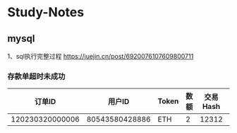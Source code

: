 # Study-Notes

## mysql
1、sql执行完整过程 https://juejin.cn/post/6920076107609800711

<style>
table th:first-of-type {
    width: 15%;
}
table th:nth-of-type(2) {
    width: 15%;
}
table th:nth-of-type(3) {
    width: 10%;
}
table th:nth-of-type(4) {
    width: 10%;
}
table th:nth-of-type(6) {
    width: 25%;
}
table th:nth-of-type(6) {
    width: 25%;
}
</style>

### 存款单超时未成功  
| 订单ID | 用户ID | Token | 数额 | 交易Hash | 钱包地址 |
| ----- | ------ | ---- | ---- | ------- | ------ |
| 120230320000006 | 80543580428886 | ETH | 2 | 12312 | 0x2B27dec671B1559c7c6801cdBa2c8b613F876aBE |
